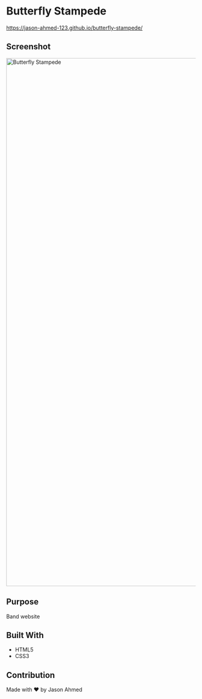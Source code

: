 # Butterfly Stampede

https://jason-ahmed-123.github.io/butterfly-stampede/

## Screenshot
<img width="1402" alt="Butterfly Stampede" src="https://user-images.githubusercontent.com/61637816/106667500-d8e23780-655d-11eb-93cf-8416e5b8b365.png">

## Purpose
Band website

## Built With
* HTML5
* CSS3

## Contribution
Made with ❤️ by Jason Ahmed
